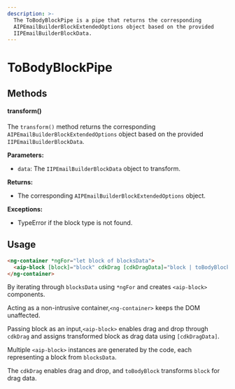 ```yaml
---
description: >-
  The ToBodyBlockPipe is a pipe that returns the corresponding
  AIPEmailBuilderBlockExtendedOptions object based on the provided
  IIPEmailBuilderBlockData.
---
```


# ToBodyBlockPipe

## Methods

#### transform()

The `transform()` method returns the corresponding `AIPEmailBuilderBlockExtendedOptions` object based on the provided `IIPEmailBuilderBlockData`.

**Parameters:**

* `data`: The `IIPEmailBuilderBlockData` object to transform.

**Returns:**

* The corresponding `AIPEmailBuilderBlockExtendedOptions` object.

**Exceptions:**

* TypeError if the block type is not found.

## Usage

```html
<ng-container *ngFor="let block of blocksData">
  <aip-block [block]="block" cdkDrag [cdkDragData]="block | toBodyBlock"></aip-block>
</ng-container>
```

By iterating through `blocksData` using `*ngFor` and creates `<aip-block>` components.

Acting as a non-intrusive container,`<ng-container>` keeps the DOM unaffected.

Passing block as an input,`<aip-block>` enables drag and drop through `cdkDrag` and assigns transformed block as drag data using `[cdkDragData]`.

Multiple `<aip-block>` instances are generated by the code, each representing a block from `blocksData`.

The `cdkDrag` enables drag and drop, and `toBodyBlock` transforms `block` for drag data.
